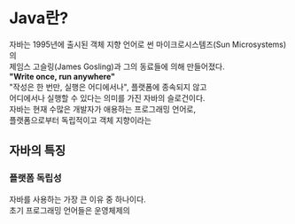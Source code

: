 # Java란?
<!-- WORA, 플랫폼 독립성, 소스와 클래스 파일, 배포(jar), 패키지, 멀티 스레드, 가비지 컬렉터, 실시간 응용 시스템에 부적합, 안전하고 쉬운 코드 작성, JIT 도입 -->
자바는 1995년에 출시된 객체 지향 언어로 썬 마이크로시스템즈(Sun Microsystems)의<br/>
제임스 고슬링(James Gosling)과 그의 동료들에 의해 만들어졌다.<br/>
**"Write once, run anywhere"**<br/>
"작성은 한 번만, 실행은 어디에서나", 플랫폼에 종속되지 않고<br/>
어디에서나 실행할 수 있다는 의미를 가진 자바의 슬로건이다.<br/>
자바는 현재 수많은 개발자가 애용하는 프로그래밍 언어로,<br/>
플랫폼으로부터 독립적이고 객체 지향이라는 

## 자바의 특징
### 플랫폼 독립성
자바를 사용하는 가장 큰 이유 중 하나이다.<br/>
초기 프로그래밍 언어들은 운영체제의 